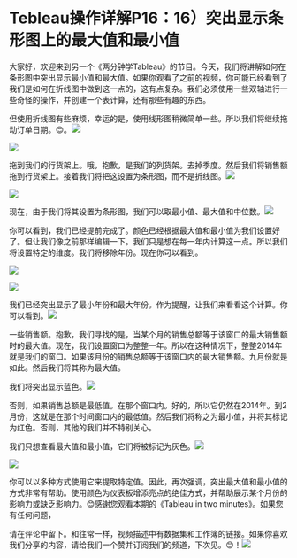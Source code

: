 # Tebleau操作详解P16：16）突出显示条形图上的最大值和最小值 

大家好，欢迎来到另一个《两分钟学Tableau》的节目。今天，我们将讲解如何在条形图中突出显示最小值和最大值。如果你观看了之前的视频，你可能已经看到了我们是如何在折线图中做到这一点的，这有点复杂。我们必须使用一些双轴进行一些奇怪的操作，并创建一个表计算，还有那些有趣的东西。

但使用折线图有些麻烦，幸运的是，使用线形图稍微简单一些。所以我们将继续拖动订单日期。😊。![](img/65ef3ad18e55e2be53811e4fb3562acc_1.png)

![](img/65ef3ad18e55e2be53811e4fb3562acc_2.png)

拖到我们的行货架上。哦，抱歉，是我们的列货架。去掉季度。然后我们将销售额拖到行货架上。接着我们将把这设置为条形图，而不是折线图。![](img/65ef3ad18e55e2be53811e4fb3562acc_4.png)

![](img/65ef3ad18e55e2be53811e4fb3562acc_5.png)

现在，由于我们将其设置为条形图，我们可以取最小值、最大值和中位数。![](img/65ef3ad18e55e2be53811e4fb3562acc_7.png)

你可以看到，我们已经提前完成了。颜色已经根据最大值和最小值为我们设置好了。但让我们像之前那样编辑一下。我们只是想在每一年内计算这一点。所以我们将设置特定的维度。我们将移除年份。现在你可以看到。

![](img/65ef3ad18e55e2be53811e4fb3562acc_9.png)

![](img/65ef3ad18e55e2be53811e4fb3562acc_10.png)

我们已经突出显示了最小年份和最大年份。作为提醒，让我们来看看这个计算。你可以看到。![](img/65ef3ad18e55e2be53811e4fb3562acc_12.png)

一些销售额。抱歉，我们寻找的是，当某个月的销售总额等于该窗口的最大销售额时的最大值。现在，我们设置窗口为整整一年。所以在这种情况下，整整2014年就是我们的窗口。如果该月份的销售总额等于该窗口内的最大销售额。九月份就是如此。然后我们将其称为最大值。

我们将突出显示蓝色。![](img/65ef3ad18e55e2be53811e4fb3562acc_14.png)

否则，如果销售总额是最低值。在那个窗口内。好的，所以它仍然在2014年。到2月份，这就是在那个时间窗口内的最低值。然后我们将称之为最小值，并将其标记为红色。否则，其他的我们并不特别关心。

我们只想查看最大值和最小值，它们将被标记为灰色。![](img/65ef3ad18e55e2be53811e4fb3562acc_16.png)

![](img/65ef3ad18e55e2be53811e4fb3562acc_17.png)

你可以以多种方式使用它来提取特定值。因此，再次强调，突出最大值和最小值的方式非常有帮助。使用颜色为仪表板增添亮点的绝佳方式，并帮助展示某个月份的影响力或缺乏影响力。😊感谢您观看本期的《Tableau in two minutes》。如果您有任何问题，

请在评论中留下。和往常一样，视频描述中有数据集和工作簿的链接。如果你喜欢我们分享的内容，请给我们一个赞并订阅我们的频道，下次见。😊！![](img/65ef3ad18e55e2be53811e4fb3562acc_19.png)
